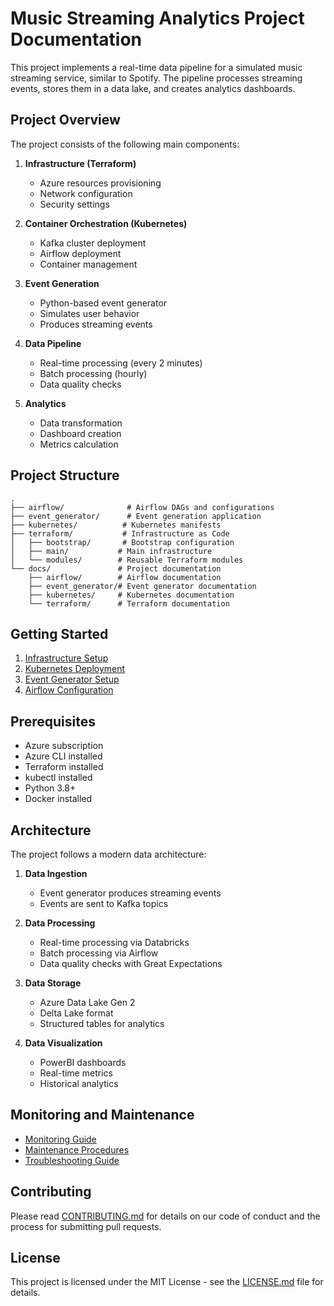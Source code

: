 # Music Streaming Analytics Project Documentation

This project implements a real-time data pipeline for a simulated music streaming service, similar to Spotify. The pipeline processes streaming events, stores them in a data lake, and creates analytics dashboards.

## Project Overview

The project consists of the following main components:

1. **Infrastructure (Terraform)**
   - Azure resources provisioning
   - Network configuration
   - Security settings

2. **Container Orchestration (Kubernetes)**
   - Kafka cluster deployment
   - Airflow deployment
   - Container management

3. **Event Generation**
   - Python-based event generator
   - Simulates user behavior
   - Produces streaming events

4. **Data Pipeline**
   - Real-time processing (every 2 minutes)
   - Batch processing (hourly)
   - Data quality checks

5. **Analytics**
   - Data transformation
   - Dashboard creation
   - Metrics calculation

## Project Structure

```
.
├── airflow/              # Airflow DAGs and configurations
├── event_generator/      # Event generation application
├── kubernetes/          # Kubernetes manifests
├── terraform/           # Infrastructure as Code
│   ├── bootstrap/       # Bootstrap configuration
│   ├── main/           # Main infrastructure
│   └── modules/        # Reusable Terraform modules
└── docs/               # Project documentation
    ├── airflow/        # Airflow documentation
    ├── event_generator/# Event generator documentation
    ├── kubernetes/     # Kubernetes documentation
    └── terraform/      # Terraform documentation
```

## Getting Started

1. [Infrastructure Setup](terraform/README.md)
2. [Kubernetes Deployment](kubernetes/README.md)
3. [Event Generator Setup](event_generator/README.md)
4. [Airflow Configuration](airflow/README.md)

## Prerequisites

- Azure subscription
- Azure CLI installed
- Terraform installed
- kubectl installed
- Python 3.8+
- Docker installed

## Architecture

The project follows a modern data architecture:

1. **Data Ingestion**
   - Event generator produces streaming events
   - Events are sent to Kafka topics

2. **Data Processing**
   - Real-time processing via Databricks
   - Batch processing via Airflow
   - Data quality checks with Great Expectations

3. **Data Storage**
   - Azure Data Lake Gen 2
   - Delta Lake format
   - Structured tables for analytics

4. **Data Visualization**
   - PowerBI dashboards
   - Real-time metrics
   - Historical analytics

## Monitoring and Maintenance

- [Monitoring Guide](monitoring/README.md)
- [Maintenance Procedures](maintenance/README.md)
- [Troubleshooting Guide](troubleshooting/README.md)

## Contributing

Please read [CONTRIBUTING.md](CONTRIBUTING.md) for details on our code of conduct and the process for submitting pull requests.

## License

This project is licensed under the MIT License - see the [LICENSE.md](LICENSE.md) file for details. 